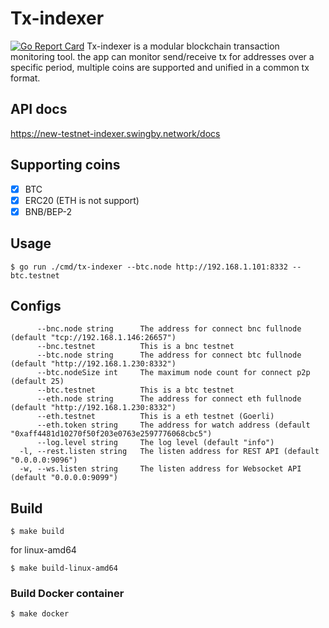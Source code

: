 # Tx-indexer
[![Go Report Card](https://goreportcard.com/badge/github.com/SwingbyProtocol/tx-indexer)](https://goreportcard.com/report/github.com/SwingbyProtocol/tx-indexer)
Tx-indexer is a modular blockchain transaction monitoring tool. the app can monitor send/receive tx for addresses over a specific period, multiple coins are supported and unified in a common tx format.

## API docs
https://new-testnet-indexer.swingby.network/docs

## Supporting coins
- [x] BTC
- [x] ERC20 (ETH is not support)
- [x] BNB/BEP-2

## Usage
```
$ go run ./cmd/tx-indexer --btc.node http://192.168.1.101:8332 --btc.testnet
```
## Configs
```
      --bnc.node string      The address for connect bnc fullnode (default "tcp://192.168.1.146:26657")
      --bnc.testnet          This is a bnc testnet
      --btc.node string      The address for connect btc fullnode (default "http://192.168.1.230:8332")
      --btc.nodeSize int     The maximum node count for connect p2p (default 25)
      --btc.testnet          This is a btc testnet
      --eth.node string      The address for connect eth fullnode (default "http://192.168.1.230:8332")
      --eth.testnet          This is a eth testnet (Goerli)
      --eth.token string     The address for watch address (default "0xaff4481d10270f50f203e0763e2597776068cbc5")
      --log.level string     The log level (default "info")
  -l, --rest.listen string   The listen address for REST API (default "0.0.0.0:9096")
  -w, --ws.listen string     The listen address for Websocket API (default "0.0.0.0:9099")
```
## Build 
```
$ make build
```
for linux-amd64
```
$ make build-linux-amd64
```

### Build Docker container
```
$ make docker
```
